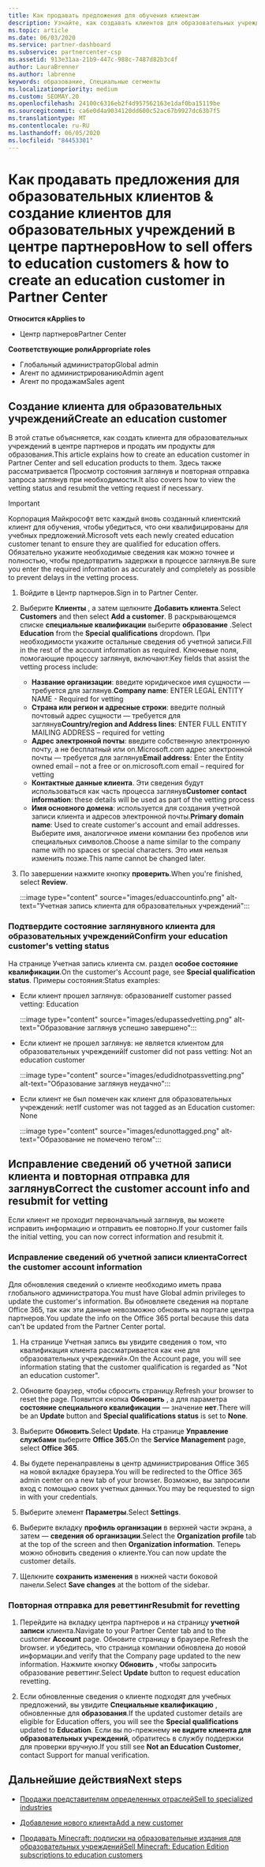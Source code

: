 ```yaml
---
title: Как продавать предложения для обучения клиентам
description: Узнайте, как создавать клиентов для образовательных учреждений и продавать предложения в центре партнеров.
ms.topic: article
ms.date: 06/03/2020
ms.service: partner-dashboard
ms.subservice: partnercenter-csp
ms.assetid: 913e31aa-21b9-447c-988c-7487d82b3c4f
author: LauraBrenner
ms.author: labrenne
keywords: образование, Специальные сегменты
ms.localizationpriority: medium
ms.custom: SEOMAY.20
ms.openlocfilehash: 24100c6316eb2f4d957562163e1daf0ba15119be
ms.sourcegitcommit: ca6e0d4a9034120dd600c52ac67b9927dc63b7f5
ms.translationtype: MT
ms.contentlocale: ru-RU
ms.lasthandoff: 06/05/2020
ms.locfileid: "84453301"
---
```

# <a name="how-to-sell-offers-to-education-customers--how-to-create-an-education-customer-in-partner-center"></a><span data-ttu-id="56bf6-104">Как продавать предложения для образовательных клиентов & создание клиентов для образовательных учреждений в центре партнеров</span><span class="sxs-lookup"><span data-stu-id="56bf6-104">How to sell offers to education customers & how to create an education customer in Partner Center</span></span>

<span data-ttu-id="56bf6-105">**Относится к**</span><span class="sxs-lookup"><span data-stu-id="56bf6-105">**Applies to**</span></span>

- <span data-ttu-id="56bf6-106">Центр партнеров</span><span class="sxs-lookup"><span data-stu-id="56bf6-106">Partner Center</span></span>

<span data-ttu-id="56bf6-107">**Соответствующие роли**</span><span class="sxs-lookup"><span data-stu-id="56bf6-107">**Appropriate roles**</span></span>

- <span data-ttu-id="56bf6-108">Глобальный администратор</span><span class="sxs-lookup"><span data-stu-id="56bf6-108">Global admin</span></span>
- <span data-ttu-id="56bf6-109">Агент по администрированию</span><span class="sxs-lookup"><span data-stu-id="56bf6-109">Admin agent</span></span>
- <span data-ttu-id="56bf6-110">Агент по продажам</span><span class="sxs-lookup"><span data-stu-id="56bf6-110">Sales agent</span></span>

## <a name="create-an-education-customer"></a><span data-ttu-id="56bf6-111">Создание клиента для образовательных учреждений</span><span class="sxs-lookup"><span data-stu-id="56bf6-111">Create an education customer</span></span>

<span data-ttu-id="56bf6-112">В этой статье объясняется, как создать клиента для образовательных учреждений в центре партнеров и продать им продукты для образования.</span><span class="sxs-lookup"><span data-stu-id="56bf6-112">This article explains how to create an education customer in Partner Center and sell education products to them.</span></span> <span data-ttu-id="56bf6-113">Здесь также рассматривается Просмотр состояния заглянув и повторная отправка запроса заглянув при необходимости.</span><span class="sxs-lookup"><span data-stu-id="56bf6-113">It also covers how to view the vetting status and resubmit the vetting request if necessary.</span></span>

> [!IMPORTANT]
> <span data-ttu-id="56bf6-114">Корпорация Майкрософт ветс каждый вновь созданный клиентский клиент для обучения, чтобы убедиться, что они квалифицированы для учебных предложений.</span><span class="sxs-lookup"><span data-stu-id="56bf6-114">Microsoft vets each newly created education customer tenant to ensure they are qualified for education offers.</span></span>  <span data-ttu-id="56bf6-115">Обязательно укажите необходимые сведения как можно точнее и полностью, чтобы предотвратить задержки в процессе заглянув.</span><span class="sxs-lookup"><span data-stu-id="56bf6-115">Be sure you enter the required information as accurately and completely as possible to prevent delays in the vetting process.</span></span>

1. <span data-ttu-id="56bf6-116">Войдите в Центр партнеров.</span><span class="sxs-lookup"><span data-stu-id="56bf6-116">Sign in to Partner Center.</span></span>

2. <span data-ttu-id="56bf6-117">Выберите **Клиенты** , а затем щелкните **Добавить клиента**.</span><span class="sxs-lookup"><span data-stu-id="56bf6-117">Select **Customers** and then select **Add a customer**.</span></span> <span data-ttu-id="56bf6-118">В раскрывающемся списке **специальные квалификации** выберите **образование** .</span><span class="sxs-lookup"><span data-stu-id="56bf6-118">Select **Education** from the **Special qualifications** dropdown.</span></span>  <span data-ttu-id="56bf6-119">При необходимости укажите остальные сведения об учетной записи.</span><span class="sxs-lookup"><span data-stu-id="56bf6-119">Fill in the rest of the account information as required.</span></span>  <span data-ttu-id="56bf6-120">Ключевые поля, помогающие процессу заглянув, включают:</span><span class="sxs-lookup"><span data-stu-id="56bf6-120">Key fields that assist the vetting process include:</span></span>

   - <span data-ttu-id="56bf6-121">**Название организации**: введите юридическое имя сущности — требуется для заглянув.</span><span class="sxs-lookup"><span data-stu-id="56bf6-121">**Company name**: ENTER LEGAL ENTITY NAME - Required for vetting</span></span>
   - <span data-ttu-id="56bf6-122">**Страна или регион и адресные строки**: введите полный почтовый адрес сущности — требуется для заглянув</span><span class="sxs-lookup"><span data-stu-id="56bf6-122">**Country/region and Address lines**: ENTER FULL ENTITY MAILING ADDRESS – required for vetting</span></span>
   - <span data-ttu-id="56bf6-123">**Адрес электронной почты**: введите собственную электронную почту, а не бесплатный или on.Microsoft.com адрес электронной почты — требуется для заглянув</span><span class="sxs-lookup"><span data-stu-id="56bf6-123">**Email address**:  Enter the Entity owned email – not a free or on.microsoft.com email – required for vetting</span></span>
   - <span data-ttu-id="56bf6-124">**Контактные данные клиента**. Эти сведения будут использоваться как часть процесса заглянув</span><span class="sxs-lookup"><span data-stu-id="56bf6-124">**Customer contact information**: these details will be used as part of the vetting process</span></span>
   - <span data-ttu-id="56bf6-125">**Имя основного домена**: используется для создания учетной записи клиента и адресов электронной почты.</span><span class="sxs-lookup"><span data-stu-id="56bf6-125">**Primary domain name**:  Used to create customer's account and email addresses.</span></span>  <span data-ttu-id="56bf6-126">Выберите имя, аналогичное имени компании без пробелов или специальных символов.</span><span class="sxs-lookup"><span data-stu-id="56bf6-126">Choose a name similar to the company name with no spaces or special characters.</span></span>  <span data-ttu-id="56bf6-127">Это имя нельзя изменить позже.</span><span class="sxs-lookup"><span data-stu-id="56bf6-127">This name cannot be changed later.</span></span>

3. <span data-ttu-id="56bf6-128">По завершении нажмите кнопку **проверить**.</span><span class="sxs-lookup"><span data-stu-id="56bf6-128">When you're finished, select **Review**.</span></span>

   :::image type="content" source="images/eduaccountinfo.png" alt-text="Учетная запись клиента для образовательных учреждений":::

### <a name="confirm-your-education-customers-vetting-status"></a><span data-ttu-id="56bf6-130">Подтвердите состояние заглянувного клиента для образовательных учреждений</span><span class="sxs-lookup"><span data-stu-id="56bf6-130">Confirm your education customer's vetting status</span></span>

<span data-ttu-id="56bf6-131">На странице Учетная запись клиента см. раздел **особое состояние квалификации**.</span><span class="sxs-lookup"><span data-stu-id="56bf6-131">On the customer's Account page, see **Special qualification status**.</span></span>
<span data-ttu-id="56bf6-132">Примеры состояния:</span><span class="sxs-lookup"><span data-stu-id="56bf6-132">Status examples:</span></span>

- <span data-ttu-id="56bf6-133">Если клиент прошел заглянув: образование</span><span class="sxs-lookup"><span data-stu-id="56bf6-133">If customer passed vetting:  Education</span></span>

   :::image type="content" source="images/edupassedvetting.png" alt-text="Образование заглянув успешно завершено":::

- <span data-ttu-id="56bf6-135">Если клиент не прошел заглянув: не является клиентом для образовательных учреждений</span><span class="sxs-lookup"><span data-stu-id="56bf6-135">If customer did not pass vetting:  Not an education customer</span></span>

   :::image type="content" source="images/edudidnotpassvetting.png" alt-text="Образование заглянув неудачно":::

- <span data-ttu-id="56bf6-137">Если клиент не был помечен как клиент для образовательных учреждений: нет</span><span class="sxs-lookup"><span data-stu-id="56bf6-137">If customer was not tagged as an Education customer:  None</span></span>

   :::image type="content" source="images/edunottagged.png" alt-text="Образование не помечено тегом":::

## <a name="correct-the-customer-account-info-and-resubmit-for-vetting"></a><span data-ttu-id="56bf6-139">Исправление сведений об учетной записи клиента и повторная отправка для заглянув</span><span class="sxs-lookup"><span data-stu-id="56bf6-139">Correct the customer account info and resubmit for vetting</span></span>  

<span data-ttu-id="56bf6-140">Если клиент не проходит первоначальный заглянув, вы можете исправить информацию и отправить ее повторно.</span><span class="sxs-lookup"><span data-stu-id="56bf6-140">If your customer fails the initial vetting, you can now correct information and resubmit it.</span></span>

### <a name="correct-the-customer-account-information"></a><span data-ttu-id="56bf6-141">Исправление сведений об учетной записи клиента</span><span class="sxs-lookup"><span data-stu-id="56bf6-141">Correct the customer account information</span></span>

<span data-ttu-id="56bf6-142">Для обновления сведений о клиенте необходимо иметь права глобального администратора.</span><span class="sxs-lookup"><span data-stu-id="56bf6-142">You must have Global admin privileges to update the customer's information.</span></span> <span data-ttu-id="56bf6-143">Вы обновляете сведения на портале Office 365, так как эти данные невозможно обновить на портале центра партнеров.</span><span class="sxs-lookup"><span data-stu-id="56bf6-143">You update the info on the Office 365 portal because this data can't be updated from the Partner Center portal.</span></span>

1. <span data-ttu-id="56bf6-144">На странице Учетная запись вы увидите сведения о том, что квалификация клиента рассматривается как «не для образовательных учреждений».</span><span class="sxs-lookup"><span data-stu-id="56bf6-144">On the Account page, you will see information stating that the customer qualification is regarded as "Not an education customer".</span></span>

2. <span data-ttu-id="56bf6-145">Обновите браузер, чтобы сбросить страницу.</span><span class="sxs-lookup"><span data-stu-id="56bf6-145">Refresh your browser to reset the page.</span></span> <span data-ttu-id="56bf6-146">Появится кнопка **Обновить** , а для параметра **состояние специального квалификации** — значение **нет**.</span><span class="sxs-lookup"><span data-stu-id="56bf6-146">There will be an **Update** button and **Special qualifications status** is set to **None**.</span></span>

3. <span data-ttu-id="56bf6-147">Выберите **Обновить**.</span><span class="sxs-lookup"><span data-stu-id="56bf6-147">Select **Update**.</span></span> <span data-ttu-id="56bf6-148">На странице **Управление службами** выберите **Office 365**.</span><span class="sxs-lookup"><span data-stu-id="56bf6-148">On the **Service Management** page, select **Office 365**.</span></span>

4. <span data-ttu-id="56bf6-149">Вы будете перенаправлены в центр администрирования Office 365 на новой вкладке браузера.</span><span class="sxs-lookup"><span data-stu-id="56bf6-149">You will be redirected to the Office 365 admin center on a new tab of your browser.</span></span> <span data-ttu-id="56bf6-150">Возможно, вы запросили вход с помощью своих учетных данных.</span><span class="sxs-lookup"><span data-stu-id="56bf6-150">You may be requested to sign in with your credentials.</span></span>

5. <span data-ttu-id="56bf6-151">Выберите элемент **Параметры**.</span><span class="sxs-lookup"><span data-stu-id="56bf6-151">Select **Settings**.</span></span>

6. <span data-ttu-id="56bf6-152">Выберите вкладку **профиль организации** в верхней части экрана, а затем — **сведения об организации**.</span><span class="sxs-lookup"><span data-stu-id="56bf6-152">Select the **Organization profile** tab at the top of the screen and then **Organization information**.</span></span> <span data-ttu-id="56bf6-153">Теперь можно обновить сведения о клиенте.</span><span class="sxs-lookup"><span data-stu-id="56bf6-153">You can now update the customer details.</span></span>

7. <span data-ttu-id="56bf6-154">Щелкните **сохранить изменения** в нижней части боковой панели.</span><span class="sxs-lookup"><span data-stu-id="56bf6-154">Select **Save changes** at the bottom of the sidebar.</span></span>  

### <a name="resubmit-for-revetting"></a><span data-ttu-id="56bf6-155">Повторная отправка для реветтинг</span><span class="sxs-lookup"><span data-stu-id="56bf6-155">Resubmit for revetting</span></span>

1. <span data-ttu-id="56bf6-156">Перейдите на вкладку центра партнеров и на страницу **учетной записи** клиента.</span><span class="sxs-lookup"><span data-stu-id="56bf6-156">Navigate to your Partner Center tab and to the customer **Account** page.</span></span> <span data-ttu-id="56bf6-157">Обновите страницу в браузере.</span><span class="sxs-lookup"><span data-stu-id="56bf6-157">Refresh the browser.</span></span> <span data-ttu-id="56bf6-158">и убедитесь, что страница компании обновлена до новой информации.</span><span class="sxs-lookup"><span data-stu-id="56bf6-158">and verify that the Company page updated to the new information.</span></span> <span data-ttu-id="56bf6-159">Нажмите кнопку **Обновить** , чтобы запросить образование реветтинг.</span><span class="sxs-lookup"><span data-stu-id="56bf6-159">Select **Update** button to request education revetting.</span></span>

2. <span data-ttu-id="56bf6-160">Если обновленные сведения о клиенте подходят для учебных предложений, вы увидите **Специальные квалификацию** , обновленные для **образования**.</span><span class="sxs-lookup"><span data-stu-id="56bf6-160">If the updated customer details are eligible for Education offers, you will see the **Special qualifications** updated to **Education**.</span></span> <span data-ttu-id="56bf6-161">Если вы по-прежнему **не видите клиента для образовательных учреждений**, обратитесь в службу поддержки для проверки вручную.</span><span class="sxs-lookup"><span data-stu-id="56bf6-161">If you still see **Not an Education Customer**, contact Support for manual verification.</span></span>

## <a name="next-steps"></a><span data-ttu-id="56bf6-162">Дальнейшие действия</span><span class="sxs-lookup"><span data-stu-id="56bf6-162">Next steps</span></span>

- [<span data-ttu-id="56bf6-163">Продажи представителям определенных отраслей</span><span class="sxs-lookup"><span data-stu-id="56bf6-163">Sell to specialized industries</span></span>](get-special-pricing-for-offers.md)

- [<span data-ttu-id="56bf6-164">Добавление нового клиента</span><span class="sxs-lookup"><span data-stu-id="56bf6-164">Add a new customer</span></span>](add-a-new-customer.md)

- [<span data-ttu-id="56bf6-165">Продавать Minecraft: подписки на образовательные издания для образовательных учреждений</span><span class="sxs-lookup"><span data-stu-id="56bf6-165">Sell Minecraft: Education Edition subscriptions to education customers</span></span>](minecraft-subscriptions.md)
